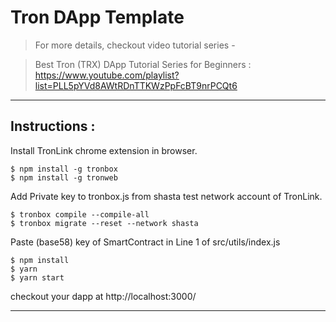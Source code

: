 # Tron DApp Template


> For more details, checkout video tutorial series -

> Best Tron (TRX) DApp Tutorial Series for Beginners : https://www.youtube.com/playlist?list=PLL5pYVd8AWtRDnTTKWzPpFcBT9nrPCQt6

------------------------

## Instructions :

Install TronLink chrome extension in browser.

```
$ npm install -g tronbox
$ npm install -g tronweb
```

Add Private key to tronbox.js from shasta test network account of TronLink.

```
$ tronbox compile --compile-all
$ tronbox migrate --reset --network shasta
```

Paste (base58) key of SmartContract in Line 1 of src/utils/index.js

```
$ npm install
$ yarn
$ yarn start
```

checkout your  dapp at http://localhost:3000/

------------------------
